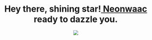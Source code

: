 <div align="center">
<h1 align="center">Hey there, shining star!<a href="https://github.com/Neonwaac"> Neonwaac</a> ready to dazzle you. </h1>
<img src = "https://imgur.com/a/NLzs9Cr">
